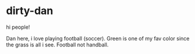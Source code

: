 # dirty-dan
hi people!

Dan here, i love playing football (soccer).
Green is one of my fav color since the grass is all i see.
Football not handball.
